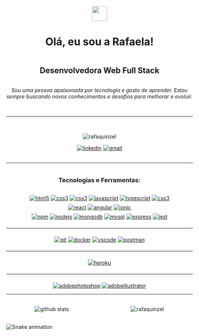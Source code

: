 <div align="center">
<img src="https://images.emojiterra.com/google/noto-emoji/animated/1f44b.webp" width="40" height="40"/>
<h1> Olá, eu sou a Rafaela!</h1>
</div>

<div align="center" style="display: grid; gap: 1em;">
<h2>Desenvolvedora Web Full Stack</h2>
<em>Sou uma pessoa apaixonada por tecnologia e gosto de aprender. Estou sempre buscando novos conhecimentos e desafios para melhorar e evoluir.</em>
<br>
</div>
<hr>
<br>

<div align="center">
<p> <img src="https://komarev.com/ghpvc/?username=rafaela-quinzel&label=Profile%20views&color=0e75b6&style=flat" alt="rafaquinzel"/></p>
<a href="https://www.linkedin.com/in/rafaela-quinzel-008799132/" target="_blank"><img src="https://img.shields.io/badge/LinkedIn-blue.svg?style=for-the-badge&logo=LinkedIn&labelColor=ffffff&logoColor=blue" alt="linkedin"></a>
<a href="mailto:rafaelaquinzel@gmail.com" target="_blank"><img src="https://img.shields.io/badge/GMAIL-F05032.svg?style=for-the-badge&logo=gmail&logoColor=F05032&labelColor=ffffff" alt="gmail"></a>
</div>
<br/>

---

<div align="center" style="display: grid; gap: .5rem;">
<h3 style="margin: 22px 0;">Tecnologias e Ferramentas:</h3>


<div style="grid-template-columns: repeat(auto-fill, minmax(100px, 1fr));">
<a href="https://www.w3.org/html/" target="_blank"> <img src="https://img.shields.io/badge/html5-E34F26.svg?style=for-the-badge&logo=html5&labelColor=ffffff" alt="html5"/></a> 
<a href="https://www.w3schools.com/css/" target="_blank"> <img src="https://img.shields.io/badge/CSS3-1572B6?style=for-the-badge&logo=css3&labelColor=ffffff&logoColor=1572B6" alt="css3"/></a>
<a href="https://sass-lang.com/documentation/" target="_blank"> <img src="https://img.shields.io/badge/sass-CC6699.svg?style=for-the-badge&logo=sass&labelColor=ffffff&logoColor=CC6699" alt="css3"/></a>
<a href="https://developer.mozilla.org/en-US/docs/Web/JavaScript"><img src="https://img.shields.io/badge/JS-F7DF1E.svg?style=for-the-badge&logo=javascript&labelColor=ffffff&logoColor=F7DF1E" alt="javascript"></a>
<a href="https://www.typescriptlang.org/"><img src="https://img.shields.io/badge/typescript-3178C6.svg?style=for-the-badge&logo=typescript&labelColor=ffffff&logoColor=3178C6" alt="typescript"></a>
<a href="https://v2.tailwindcss.com/docs" target="_blank"> <img src="https://img.shields.io/badge/tailwindcss-06B6D4.svg?style=for-the-badge&logo=tailwindcss&labelColor=ffffff&logoColor=06B6D4" alt="css3"/></a>
</div>

<div align="center" style="grid-template-columns: repeat(auto-fill, minmax(100px, 1fr));">
<a href="https://reactjs.org/"><img src="https://img.shields.io/badge/react-61DAFB.svg?style=for-the-badge&logo=react&labelColor=ffffff&logoColor=61DAFB" alt="react"></a>
<a href="https://angular.io/docs/"><img src="https://img.shields.io/badge/angular-DD0031.svg?style=for-the-badge&logo=angular&labelColor=ffffff&logoColor=DD0031" alt="angular"></a>
<a href="https://ionic.io/docs/"><img src="https://img.shields.io/badge/ionic-3880FF.svg?style=for-the-badge&logo=ionic&labelColor=ffffff&logoColor=3880FF" alt="ionic"></a>
</div>

<div align="center" style="grid-template-columns: repeat(auto-fill, minmax(100px, 1fr));">
<a href="https://www.npmjs.com/package/npm-docs" target="_blank"><img src="https://img.shields.io/badge/-npm-CB3837?style=for-the-badge&logo=npm&labelColor=ffffff&logoColor=CB3837" alt="npm"/></a>
<a href="https://nodejs.org" target="_blank"><img src="https://img.shields.io/badge/-Node.js-3C873A?style=for-the-badge&logo=Node.js&labelColor=ffffff&logoColor=3C873A" alt="nodejs"/></a>
<a href="https://www.mongodb.com/docs/" target="_blank"> <img src="https://img.shields.io/badge/MONGODB-47A248.svg?style=for-the-badge&logo=mongodb&labelColor=ffffff&logoColor=47A248" alt="mongodb"/></a>
<a href="https://www.mysql.com/" target="_blank"><img src="https://img.shields.io/badge/mysql-4479A1.svg?style=for-the-badge&logo=mysql&labelColor=ffffff&logoColor=4479A1" alt="mysql"></a>
<a href="https://expressjs.com" target="_blank"><img src="https://img.shields.io/badge/express-000000.svg?style=for-the-badge&logo=express&labelColor=ffffff&logoColor=000000" alt="express"></a>
<a href="https://jestjs.io" target="_blank"> <img src="https://img.shields.io/badge/jest-C21325.svg?style=for-the-badge&logo=jest&labelColor=ffffff&logoColor=C21325" alt="jest"/>
</div>

---

<div align="center" style="grid-template-columns: repeat(auto-fill, minmax(100px, 1fr));">
<a href="https://git-scm.com/" target="_blank"><img src="https://img.shields.io/badge/git-F05032?style=for-the-badge&logo=git&labelColor=ffffff&logoColor=F05032" alt="git"/></a>
<a href="https://docs.docker.com/" target="_blank"><img src="https://img.shields.io/badge/docker-2496ED?style=for-the-badge&logo=docker&labelColor=ffffff&logoColor=2496ED" alt="docker"/></a>
<a href="https://code.visualstudio.com/" target="_blank"> <img src="https://img.shields.io/badge/vscode-blue.svg?style=for-the-badge&logo=visual-studio-code&labelColor=ffffff&logoColor=blue" alt="vscode"/></a>
<a href="https://postman.com" target="_blank"> <img src="https://img.shields.io/badge/postman-FF6C37.svg?style=for-the-badge&logo=postman&labelColor=ffffff&logoColor=FF6C37" alt="postman"/></a>
</div>

---

<div align="center" style="grid-template-columns: repeat(auto-fill, minmax(100px, 1fr));">
<a href="https://heroku.com" target="_blank"><img src="https://img.shields.io/badge/heroku-430098?style=for-the-badge&logo=heroku&labelColor=ffffff&logoColor=430098" alt="heroku"/></a>
</div>

---


<div align="center" style="grid-template-columns: repeat(auto-fill, minmax(100px, 1fr));">
<a href="https://www.photoshop.com/en" target="_blank"><img src="https://img.shields.io/badge/adobephotoshop-31A8FF?style=for-the-badge&logo=adobephotoshop&labelColor=ffffff" alt="adobephotoshop"/></a>
<a href="https://www.adobe.com/br/products/illustrator.html" target="_blank"><img src="https://img.shields.io/badge/adobeillustrator-FF9A00?style=for-the-badge&logo=adobeillustrator&labelColor=ffffff" alt="adobeillustrator"/></a>
</div>
</div>

---

<br />

<div align="center" style="display: grid; grid-template-columns: repeat(auto-fit, minmax(150px, 1fr)); gap: .8rem; justify-items: center; align-items: center;">
<img src="https://github-readme-stats.vercel.app/api?username=rafaela-quinzel&show_icons=true&theme=darcula" alt="github stats"/>
<img src="https://github-readme-stats-eight-theta.vercel.app/api/top-langs/?username=rafaela-quinzel&layout=compact&langs_count=8&theme=darcula" alt="rafaquinzel"/>
</div>
<br />

![Snake animation](https://github.com/Rafaela-Quinzel/Rafaela-Quinzel/blob/output/github-contribution-grid-snake.svg)


